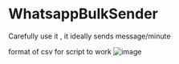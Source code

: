 # WhatsappBulkSender
Carefully use it , it ideally sends message/minute 

format of csv for script to work 
![image](https://github.com/namancoder/WhatsappBulkSender/assets/49373509/b023ccc1-72c5-4c84-ba1e-1fd9943f3a5c)
